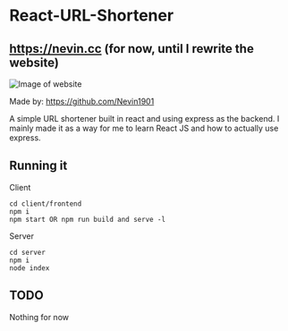 # React-URL-Shortener

## https://nevin.cc (for now, until I rewrite the website)

![Image of website]("/images/1.png")

Made by: https://github.com/Nevin1901

A simple URL shortener built in react and using express as the backend. I mainly made it as a way for me to learn React JS and how to actually use express.

## Running it

Client

```
cd client/frontend
npm i
npm start OR npm run build and serve -l
```

Server

```
cd server
npm i
node index
```

## TODO

Nothing for now
